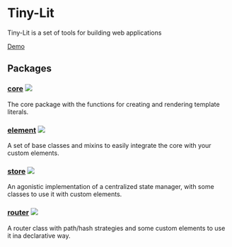 # Tiny-Lit

Tiny-Lit is a set of tools for building web applications

[Demo](https://alenaksu.github.io/tiny-lit/demo/)

## Packages

### [core](packages/core/README.md) ![](https://badgen.net/bundlephobia/minzip/@tiny-lit/core)
The core package with the functions for creating and rendering template literals.

### [element](packages/element/README.md) ![](https://badgen.net/bundlephobia/minzip/@tiny-lit/element)
A set of base classes and mixins to easily integrate the core with your custom elements.

### [store](packages/store/README.md) ![](https://badgen.net/bundlephobia/minzip/@tiny-lit/store)
An agonistic implementation of a centralized state manager, with some classes to
use it with custom elements.

### [router](packages/router/README.md) ![](https://badgen.net/bundlephobia/minzip/@tiny-lit/router)
A router class with path/hash strategies and some custom elements to use it ina declarative way.